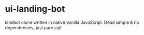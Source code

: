 # ui-landing-bot
landbot clone written in native Vanilla JavaScript. Dead simple &amp; no dependencies, just pure joy!
